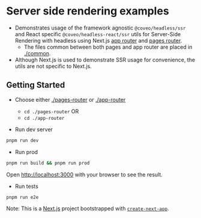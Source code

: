 # Server side rendering examples

- Demonstrates usage of the framework agnostic `@coveo/headless/ssr` and React specific `@coveo/headless-react/ssr` utils for Server-Side Rendering with headless using Next.js [app router](https://nextjs.org/docs/app) and [pages router](https://nextjs.org/docs/pages).
  - The files common between both pages and app router are placed in [./common](./common/).
- Although Next.js is used to demonstrate SSR usage for convenience, the utils are not specific to Next.js.

## Getting Started

- Choose either [./pages-router](./pages-router/) or [./app-router](./app-router/)

  - `cd ./pages-router` OR
  - `cd ./app-router`

- Run dev server

```bash
pnpm run dev
```

- Run prod

```bash
pnpm run build && pnpm run prod
```

Open [http://localhost:3000](http://localhost:3000) with your browser to see the result.

- Run tests

```bash
pnpm run e2e
```

Note: This is a [Next.js](https://nextjs.org/) project bootstrapped with [`create-next-app`](https://github.com/vercel/next.js/tree/canary/packages/create-next-app).
